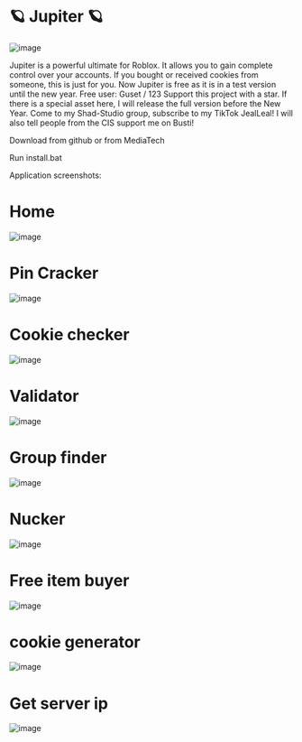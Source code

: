 #  🪐 Jupiter 🪐
![image](https://github.com/user-attachments/assets/7c739472-0ff4-4b27-8189-e2f2a113ae7c)


Jupiter is a powerful ultimate for Roblox. It allows you to gain complete control over your accounts. If you bought or received cookies from someone, this is just for you. Now Jupiter is free as it is in a test version until the new year. Free user:
Guset / 123
Support this project with a star. If there is a special asset here, I will release the full version before the New Year. Come to my Shad-Studio group, subscribe to my TikTok JealLeal! I will also tell people from the CIS support me on Busti!

Download from github or from MediaTech

Run install.bat

Application screenshots:
# Home
![image](https://github.com/user-attachments/assets/6c130b23-08f8-407f-b0b0-12696d51e514)
# Pin Cracker
![image](https://github.com/user-attachments/assets/9ce309bb-3f49-44e0-945a-f95ec5608804)
# Cookie checker
![image](https://github.com/user-attachments/assets/40f229a2-f4af-4364-98f2-7286d36acf11)
# Validator
![image](https://github.com/user-attachments/assets/c317cfb4-4c1e-458e-9090-ed93aad7705b)
# Group finder
![image](https://github.com/user-attachments/assets/a3e95f6e-593a-45e3-b486-e910c5205466)
# Nucker
![image](https://github.com/user-attachments/assets/9abfa131-2930-48ec-85a9-8999270e17c3)
# Free item buyer
![image](https://github.com/user-attachments/assets/f1b6a14c-d56d-4e81-95a2-5906ff6d921e)
# cookie generator
![image](https://github.com/user-attachments/assets/fe365ea7-cb95-494a-9f7b-de75ec2553fb)
# Get server ip
![image](https://github.com/user-attachments/assets/08a0f194-7ca7-47fd-bb3e-af020494b2f4)


